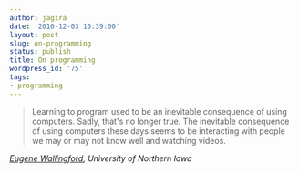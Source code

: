 ```yaml
---
author: jagira
date: '2010-12-03 10:39:00'
layout: post
slug: on-programming
status: publish
title: On programming
wordpress_id: '75'
tags:
- programming
---
```


>Learning to program used to be an inevitable consequence of using
>computers. Sadly, that's no longer true. The inevitable consequence
>of using computers these days seems to be interacting with people
>we may or may not know well and watching videos.

*[Eugene Wallingford](http://www.cs.uni.edu/~wallingf/blog/ "Eugene Wallingford"), University of Northern Iowa*



